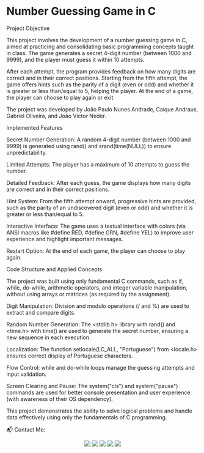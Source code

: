 # Number Guessing Game in C

Project Objective

This project involves the development of a number guessing game in C, aimed at practicing and consolidating basic programming concepts taught in class. The game generates a secret 4-digit number (between 1000 and 9999), and the player must guess it within 10 attempts.

After each attempt, the program provides feedback on how many digits are correct and in their correct positions. Starting from the fifth attempt, the game offers hints such as the parity of a digit (even or odd) and whether it is greater or less than/equal to 5, helping the player. At the end of a game, the player can choose to play again or exit.

The project was developed by João Paulo Nunes Andrade, Caíque Andraus, Gabriel Oliveira, and João Victor Neder.

Implemented Features

Secret Number Generation: A random 4-digit number (between 1000 and 9999) is generated using rand() and srand(time(NULL)) to ensure unpredictability.

Limited Attempts: The player has a maximum of 10 attempts to guess the number.

Detailed Feedback: After each guess, the game displays how many digits are correct and in their correct positions.

Hint System: From the fifth attempt onward, progressive hints are provided, such as the parity of an undiscovered digit (even or odd) and whether it is greater or less than/equal to 5.

Interactive Interface: The game uses a textual interface with colors (via ANSI macros like #define RED, #define GRN, #define YEL) to improve user experience and highlight important messages.

Restart Option: At the end of each game, the player can choose to play again.

Code Structure and Applied Concepts

The project was built using only fundamental C commands, such as if, while, do-while, arithmetic operators, and integer variable manipulation, without using arrays or matrices (as required by the assignment).

Digit Manipulation: Division and modulo operations (/ and %) are used to extract and compare digits.

Random Number Generation: The <stdlib.h> library with rand() and <time.h> with time() are used to generate the secret number, ensuring a new sequence in each execution.

Localization: The function setlocale(LC_ALL, "Portuguese") from <locale.h> ensures correct display of Portuguese characters.

Flow Control: while and do-while loops manage the guessing attempts and input validation.

Screen Clearing and Pause: The system("cls") and system("pause") commands are used for better console presentation and user experience (with awareness of their OS dependency).

This project demonstrates the ability to solve logical problems and handle data effectively using only the fundamentals of C programming.

📬 Contact Me:

<div align="center"> <a href="https://www.linkedin.com/in/nunes-andrade" target="_blank"><img src="https://img.shields.io/badge/-LinkedIn-%230077B5?style=for-the-badge&logo=linkedin&logoColor=white"></a> <a href="https://instagram.com/jp_nunes.andrade" target="_blank"><img src="https://img.shields.io/badge/-Instagram-%23E4405F?style=for-the-badge&logo=instagram&logoColor=white"></a> <a href="mailto:jpnunesandrade26@gmail.com"><img src="https://img.shields.io/badge/-Gmail-%23333?style=for-the-badge&logo=gmail&logoColor=white"></a> <a href="https://api.whatsapp.com/send?phone=5519995837955" target="_blank"><img src="https://img.shields.io/badge/WhatsApp-25D366?style=for-the-badge&logo=whatsapp&logoColor=white"></a> <a href="https://www.alura.com.br/indica-dev/jpnunesandrade26" target="_blank"><img src="https://img.shields.io/badge/Alura-0077B5?style=for-the-badge&logo=alura&logoColor=white"></a> </div>
